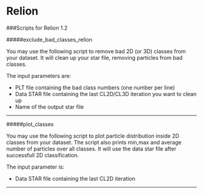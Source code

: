Relion
======

###Scripts for Relion 1.2

#####exclude_bad_classes_relion

You may use the following script to remove bad 2D (or 3D) classes from your dataset. It will clean up your star file, removing particles from bad classes.

The input parameters are:

* PLT file containing the bad class numbers (one number per line)
* Data STAR file containing the last CL2D/CL3D iteration you want to clean up
* Name of the output star file

---
#####plot_classes

You may use the following script to plot particle distribution inside 2D classes from your dataset. The script also prints min,max and average number of particles over all classes. It will use the data star file after successfull 2D classification.

The input parameter is:

* Data STAR file containing the last CL2D iteration

---
